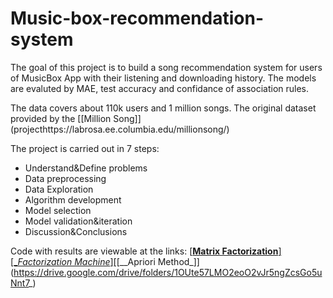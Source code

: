 # Music-box-recommendation-system
The goal of this project is to build a song recommendation system for users of MusicBox App with their listening and downloading history. The models are evaluted by MAE, test accuracy and confidance of association rules.

The data covers about 110k users and 1 million songs. The original dataset provided by the [[Million Song]] (projecthttps://labrosa.ee.columbia.edu/millionsong/)


The project is carried out in 7 steps:
* Understand&Define problems 
* Data preprocessing	
* Data Exploration
* Algorithm development
* Model selection
* Model validation&iteration
* Discussion&Conclusions

Code with results are viewable at the links: [[__Matrix Factorization__]](https://drive.google.com/drive/folders/1OUte57LMO2eoO2vJr5ngZcsGo5uNnt7_)  [[__Factorization Machine_]](https://drive.google.com/drive/folders/1OUte57LMO2eoO2vJr5ngZcsGo5uNnt7_)[[__Apriori Method_]](https://drive.google.com/drive/folders/1OUte57LMO2eoO2vJr5ngZcsGo5uNnt7_)
